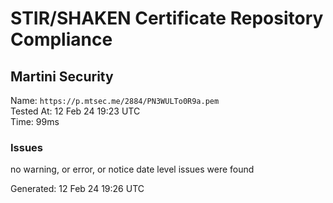 # STIR/SHAKEN Certificate Repository Compliance

## Martini Security

Name: `https://p.mtsec.me/2884/PN3WULTo0R9a.pem`\
Tested At: 12 Feb 24 19:23 UTC\
Time: 99ms

### Issues

no warning, or error, or notice date level issues were found

Generated: 12 Feb 24 19:26 UTC